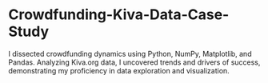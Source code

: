 # Crowdfunding-Kiva-Data-Case-Study
I dissected crowdfunding dynamics using Python, NumPy, Matplotlib, and Pandas. Analyzing Kiva.org data, I uncovered trends and drivers of success, demonstrating my proficiency in data exploration and visualization.
